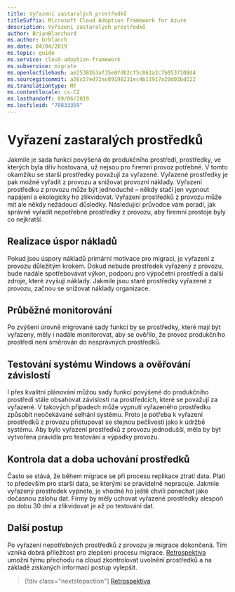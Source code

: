 ```yaml
---
title: Vyřazení zastaralých prostředků
titleSuffix: Microsoft Cloud Adoption Framework for Azure
description: Vyřazení zastaralých prostředků
author: BrianBlanchard
ms.author: brblanch
ms.date: 04/04/2019
ms.topic: guide
ms.service: cloud-adoption-framework
ms.subservice: migrate
ms.openlocfilehash: ae2538263af35e8fdb2cf5c861a2c7b0537108d4
ms.sourcegitcommit: a26c27ed72ac89198231ec4b11917a20d03bd222
ms.translationtype: MT
ms.contentlocale: cs-CZ
ms.lasthandoff: 09/06/2019
ms.locfileid: "70833359"
---
```

# <a name="decommission-retired-assets"></a>Vyřazení zastaralých prostředků

Jakmile je sada funkcí povýšená do produkčního prostředí, prostředky, ve kterých byla dřív hostovaná, už nejsou pro firemní provoz potřebné. V tomto okamžiku se starší prostředky považují za vyřazené. Vyřazené prostředky je pak možné vyřadit z provozu a snižovat provozní náklady. Vyřazení prostředku z provozu může být jednoduché – někdy stačí jen vypnout napájení a ekologicky ho zlikvidovat. Vyřazení prostředků z provozu může mít ale někdy nežádoucí důsledky. Následující průvodce vám poradí, jak správně vyřadit nepotřebné prostředky z provozu, aby firemní prostoje byly co nejkratší.

## <a name="cost-savings-realization"></a>Realizace úspor nákladů

Pokud jsou úspory nákladů primární motivace pro migraci, je vyřazení z provozu důležitým krokem. Dokud nebude prostředek vyřazený z provozu, bude nadále spotřebovávat výkon, podporu pro výpočetní prostředí a další zdroje, které zvyšují náklady. Jakmile jsou staré prostředky vyřazené z provozu, začnou se snižovat náklady organizace.

## <a name="continued-monitoring"></a>Průběžné monitorování

Po zvýšení úrovně migrované sady funkcí by se prostředky, které mají být vyřazeny, měly i nadále monitorovat, aby se ověřilo, že provoz produkčního prostředí není směrován do nesprávných prostředků.

## <a name="testing-windows-and-dependency-validation"></a>Testování systému Windows a ověřování závislostí

I přes kvalitní plánování můžou sady funkcí povýšené do produkčního prostředí stále obsahovat závislosti na prostředcích, které se považují za vyřazené. V takových případech může vypnutí vyřazeného prostředku způsobit neočekávané selhání systému. Proto je potřeba k vyřazení prostředků z provozu přistupovat se stejnou pečlivostí jako k údržbě systému. Aby bylo vyřazení prostředků z provozu jednodušší, měla by být vytvořena pravidla pro testování a výpadky provozu.

## <a name="holding-period-and-data-validation"></a>Kontrola dat a doba uchování prostředků

Často se stává, že během migrace se při procesu replikace ztratí data. Platí to především pro starší data, se kterými se pravidelně nepracuje. Jakmile vyřazený prostředek vypnete, je vhodné ho ještě chvíli ponechat jako dočasnou zálohu dat. Firmy by měly uchovat vyřazené prostředky alespoň po dobu 30 dní a zlikvidovat je až po testování dat.

## <a name="next-steps"></a>Další postup

Po vyřazení nepotřebných prostředků z provozu je migrace dokončená. Tím vzniká dobrá příležitost pro zlepšení procesu migrace. [Retrospektiva](./retrospective.md) umožní týmu přechodu na cloud zkontrolovat uvolnění prostředků a na základě získaných informací postup vylepšit.

> [!div class="nextstepaction"]
> [Retrospektiva](./retrospective.md)
